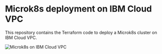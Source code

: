 # Microk8s deployment on IBM Cloud VPC

This repository contains the Terraform code to deploy a Microk8s cluster on IBM Cloud VPC.

![Microk8s on IBM Cloud VPC](./microk8s-vpc.png)